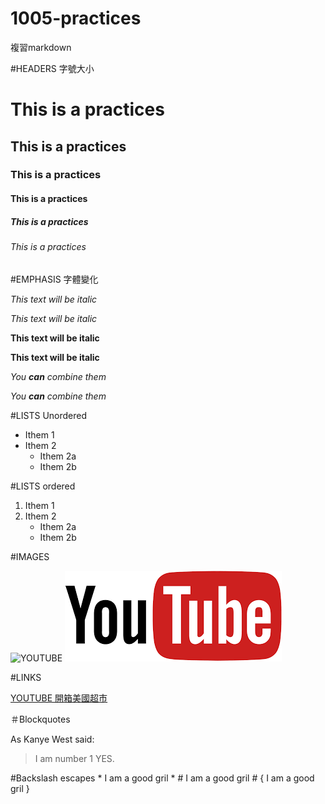 # 1005-practices
複習markdown

#HEADERS 字號大小
# This is a practices 
## This is a practices
### This is a practices
#### This is a practices
##### This is a practices
###### This is a practices



#EMPHASIS 字體變化

*This text will be italic*

_This text will be italic_

**This text will be italic**

__This text will be italic__

*You **can** combine them*

_You __can__ combine them_


#LISTS Unordered

* Ithem 1
* Ithem 2
    * Ithem 2a
    * Ithem 2b
    
  
  
#LISTS ordered

1. Ithem 1
2. Ithem 2
    * Ithem 2a
    * Ithem 2b
    
#IMAGES

![YOUTUBE](\image\下載.png)
![YOUTUBE](https://raw.githubusercontent.com/aru112200/1005-parctices/main/%E4%B8%8B%E8%BC%89.png)

#LINKS

[YOUTUBE 開箱美國超市](https://www.youtube.com/watch?v=yE78aR5K5FM)


＃Blockquotes

As Kanye West said:
> I am number 1
> YES.

#Backslash escapes
\* I am a good gril \*
\# I am a good gril \#
\{ I am a good gril \}



